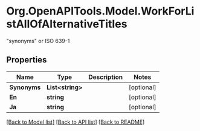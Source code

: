 # Org.OpenAPITools.Model.WorkForListAllOfAlternativeTitles
\"synonyms\" or ISO 639-1 

## Properties

Name | Type | Description | Notes
------------ | ------------- | ------------- | -------------
**Synonyms** | **List&lt;string&gt;** |  | [optional] 
**En** | **string** |  | [optional] 
**Ja** | **string** |  | [optional] 

[[Back to Model list]](../../README.md#documentation-for-models) [[Back to API list]](../../README.md#documentation-for-api-endpoints) [[Back to README]](../../README.md)

